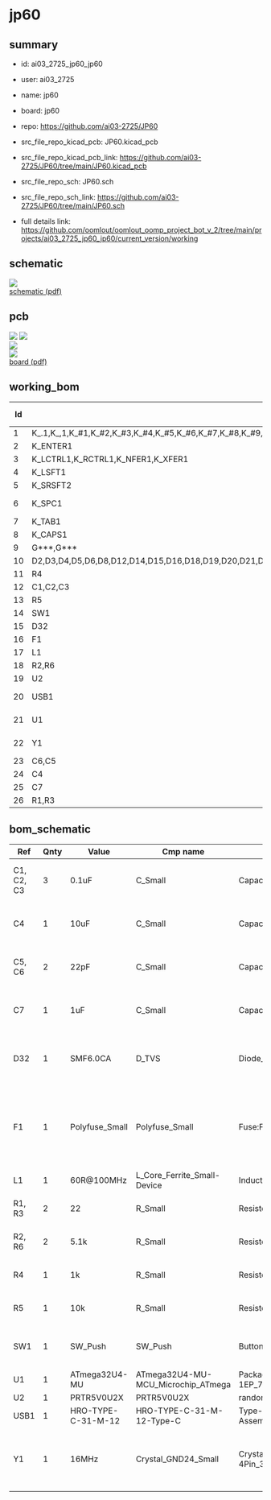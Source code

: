 # jp60
 
## summary 
* id: ai03_2725_jp60_jp60
* user: ai03_2725
* name: jp60
* board: jp60
* repo: https://github.com/ai03-2725/JP60
* src_file_repo_kicad_pcb: JP60.kicad_pcb
* src_file_repo_kicad_pcb_link: https://github.com/ai03-2725/JP60/tree/main/JP60.kicad_pcb


* src_file_repo_sch: JP60.sch
* src_file_repo_sch_link: https://github.com/ai03-2725/JP60/tree/main/JP60.sch
* full details link: https://github.com/oomlout/oomlout_oomp_project_bot_v_2/tree/main/projects/ai03_2725_jp60_jp60/current_version/working  

## schematic  
![](working_schematic_600.png)  
[schematic (pdf)](working_schematic.pdf) 






















## pcb  
![](working_3d_600.png) 
![](working_3d_front_600.png)  
![](working_3d_back_600.png)  
![](working_600.png)  
[board (pdf)](working.pdf)  

## working_bom
| Id | Designator | Footprint | Quantity | Designation | Supplier and ref |  | None | 
| --- | --- | --- | --- | --- | --- | --- | --- | 
| 1 | K_.1,K_,1,K_#1,K_#2,K_#3,K_#4,K_#5,K_#6,K_#7,K_#8,K_#9,K_#0_1,K_'1,K_-1,K_/1,K_;1,K_[1,K_\1,K_]1,K_A1,K_B1,K_SBSPC1,K_C1,K_D1,K_E1,K_F1,K_G1,K_ESC1,K_H1,K_I1,K_J1,K_K1,K_L1,K_LALT1,K_M1,K_N1,K_O1,K_P1,K_R1,K_RALT1,K_S1,K_T1,K_U1,K_V1,K_X1,K_Y1,K_Z1,K_LGUI1,K_RGUI1,K_SRSFT1,K_SBSPC2,K_W1,K_Q1,K_=1,K_SPC2 | MXOnly-1U-Hotswap | 55 | MX-NoLED |  |  | [''] | 
| 2 | K_ENTER1 | MXOnly-ISO-ROTATED-Hotswap | 1 | MX-NoLED |  |  | [''] | 
| 3 | K_LCTRL1,K_RCTRL1,K_NFER1,K_XFER1 | MXOnly-1.25U-Hotswap | 4 | MX-NoLED |  |  | [''] | 
| 4 | K_LSFT1 | MXOnly-2.25U-Hotswap | 1 | MX-NoLED |  |  | [''] | 
| 5 | K_SRSFT2 | MXOnly-1.75U-Hotswap | 1 | MX-NoLED |  |  | [''] | 
| 6 | K_SPC1 | MXOnly-6U-Centered-Hotswap-ReversedStabilizers | 1 | MX-NoLED |  |  | [''] | 
| 7 | K_TAB1 | MXOnly-1.5U-Hotswap | 1 | MX-NoLED |  |  | [''] | 
| 8 | K_CAPS1 | MXOnly-1.75U-Hotswap | 1 | MX-LED |  |  | [''] | 
| 9 | G***,G*** | ai-ring-6mm-Combined | 2 | LOGO |  |  | [''] | 
| 10 | D2,D3,D4,D5,D6,D8,D12,D14,D15,D16,D18,D19,D20,D21,D23,D24,D25,D26,D28,D29,D31,D33,D34,D35,D36,D38,D39,D40,D41,D42,D44,D45,D46,D47,D49,D50,D51,D52,D54,D55,D56,D57,D59,D60,D61,D62,D63,D66,D67,D71,D72,D74,D70,D65,D11,D17,D22,D27,D13,D1,D10,D30,D9,D7 | D_SOD-123 | 64 | SOD-123 |  |  | [''] | 
| 11 | R4 | R_0603_1608Metric | 1 | 1k |  |  | [''] | 
| 12 | C1,C2,C3 | C_0603_1608Metric | 3 | 0.1uF |  |  | [''] | 
| 13 | R5 | R_0603_1608Metric | 1 | 10k |  |  | [''] | 
| 14 | SW1 | SW_SPST_TL3342 | 1 | SW_Push |  |  | [''] | 
| 15 | D32 | D_SOD-123 | 1 | SMF6.0CA |  |  | [''] | 
| 16 | F1 | Fuse_1206_3216Metric | 1 | Polyfuse_Small |  |  | [''] | 
| 17 | L1 | L_1206_3216Metric | 1 | 60R@100MHz |  |  | [''] | 
| 18 | R2,R6 | R_0603_1608Metric | 2 | 5.1k |  |  | [''] | 
| 19 | U2 | SOT143B | 1 | PRTR5V0U2X |  |  | [''] | 
| 20 | USB1 | HRO-TYPE-C-31-M-12-Assembly | 1 | HRO-TYPE-C-31-M-12 |  |  | [''] | 
| 21 | U1 | QFN-44-1EP_7x7mm_P0.5mm_EP5.2x5.2mm | 1 | ATmega32U4-MU |  |  | [''] | 
| 22 | Y1 | Crystal_SMD_3225-4Pin_3.2x2.5mm | 1 | 16MHz |  |  | [''] | 
| 23 | C6,C5 | C_0603_1608Metric | 2 | 22pF |  |  | [''] | 
| 24 | C4 | C_0603_1608Metric | 1 | 10uF |  |  | [''] | 
| 25 | C7 | C_0603_1608Metric | 1 | 1uF |  |  | [''] | 
| 26 | R1,R3 | R_0603_1608Metric | 2 | 22 |  |  | [''] | 


## bom_schematic
| Ref | Qnty | Value | Cmp name | Footprint | Description | Vendor | DNP | 
| --- | --- | --- | --- | --- | --- | --- | --- | 
| C1, C2, C3 | 3 | 0.1uF | C_Small | Capacitor_SMD:C_0603_1608Metric | Unpolarized capacitor, small symbol |  |  | 
| C4 | 1 | 10uF | C_Small | Capacitor_SMD:C_0603_1608Metric | Unpolarized capacitor, small symbol |  |  | 
| C5, C6 | 2 | 22pF | C_Small | Capacitor_SMD:C_0603_1608Metric | Unpolarized capacitor, small symbol |  |  | 
| C7 | 1 | 1uF | C_Small | Capacitor_SMD:C_0603_1608Metric | Unpolarized capacitor, small symbol |  |  | 
| D32 | 1 | SMF6.0CA | D_TVS | Diode_SMD:D_SOD-123 | Bidirectional transient-voltage-suppression diode |  |  | 
| F1 | 1 | Polyfuse_Small | Polyfuse_Small | Fuse:Fuse_1206_3216Metric | Resettable fuse, polymeric positive temperature coefficient, small symbol |  |  | 
| L1 | 1 | 60R@100MHz | L_Core_Ferrite_Small-Device | Inductor_SMD:L_1206_3216Metric |  |  |  | 
| R1, R3 | 2 | 22 | R_Small | Resistor_SMD:R_0603_1608Metric | Resistor, small symbol |  |  | 
| R2, R6 | 2 | 5.1k | R_Small | Resistor_SMD:R_0603_1608Metric | Resistor, small symbol |  |  | 
| R4 | 1 | 1k | R_Small | Resistor_SMD:R_0603_1608Metric | Resistor, small symbol |  |  | 
| R5 | 1 | 10k | R_Small | Resistor_SMD:R_0603_1608Metric | Resistor, small symbol |  |  | 
| SW1 | 1 | SW_Push | SW_Push | Button_Switch_SMD:SW_SPST_TL3342 | Push button switch, generic, two pins |  |  | 
| U1 | 1 | ATmega32U4-MU | ATmega32U4-MU-MCU_Microchip_ATmega | Package_DFN_QFN:QFN-44-1EP_7x7mm_P0.5mm_EP5.2x5.2mm |  |  |  | 
| U2 | 1 | PRTR5V0U2X | PRTR5V0U2X | random-keyboard-parts:SOT143B |  |  |  | 
| USB1 | 1 | HRO-TYPE-C-31-M-12 | HRO-TYPE-C-31-M-12-Type-C | Type-C:HRO-TYPE-C-31-M-12-Assembly |  |  |  | 
| Y1 | 1 | 16MHz | Crystal_GND24_Small | Crystal:Crystal_SMD_3225-4Pin_3.2x2.5mm | Four pin crystal, GND on pins 2 and 4, small symbol |  |  | 



